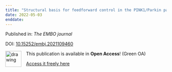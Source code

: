 ```yaml
---
title: "Structural basis for feedforward control in the PINK1/Parkin pathway."
date: 2022-05-03
enddate:
---
```


Published in: *The EMBO journal*

DOI: [10.15252/embj.2021109460](https://doi.org/10.15252/embj.2021109460)

<img src="https://upload.wikimedia.org/wikipedia/commons/thumb/9/90/Open_Access_logo_PLoS_white_green.svg/576px-Open_Access_logo_PLoS_white_green.svg.png" alt="drawing" width="50" align="left"/> &nbsp;&nbsp;&nbsp;This publication is available in **Open Access**! (Green OA)

&nbsp;&nbsp;&nbsp;<a href="https://doi.org/10.1101/2021.08.16.456440" download>Access it freely here</a>

